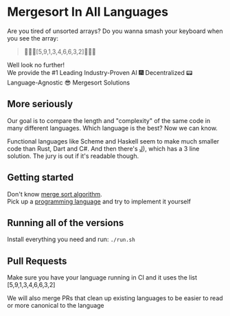 # Mergesort In All Languages

Are you tired of unsorted arrays? Do you wanna smash your keyboard when you see the array:

> :facepunch::construction::hear_no_evil:[5,9,1,3,4,6,6,3,2]:facepunch::construction::hear_no_evil:<br>

Well look no further!<br/>
We provide the #1 Leading Industry-Proven AI :fireworks: Decentralized :pager: Language-Agnostic :sunglasses:  Mergesort Solutions<br>

## More seriously

Our goal is to compare the length and "complexity" of the same code in many different languages. Which language is the best? Now we can know.

Functional languages like Scheme and Haskell seem to make much smaller code than Rust, Dart and C#. And then there's [J](https://www.jsoftware.com/#/README)), which has a 3 line solution. The jury is out if it's readable though.

## Getting started

Don't know [merge sort algorithm](https://en.wikipedia.org/wiki/Merge_sort).<br>
Pick up a [programming language](https://en.wikipedia.org/wiki/List_of_programming_languages) and try to implement it yourself
 
## Running all of the versions
 
 Install everything you need and run: `./run.sh`

## Pull Requests

 Make sure you have your language running in CI and it uses the list [5,9,1,3,4,6,6,3,2]

 We will also merge PRs that clean up existing languages to be easier to read or more canonical to the language
